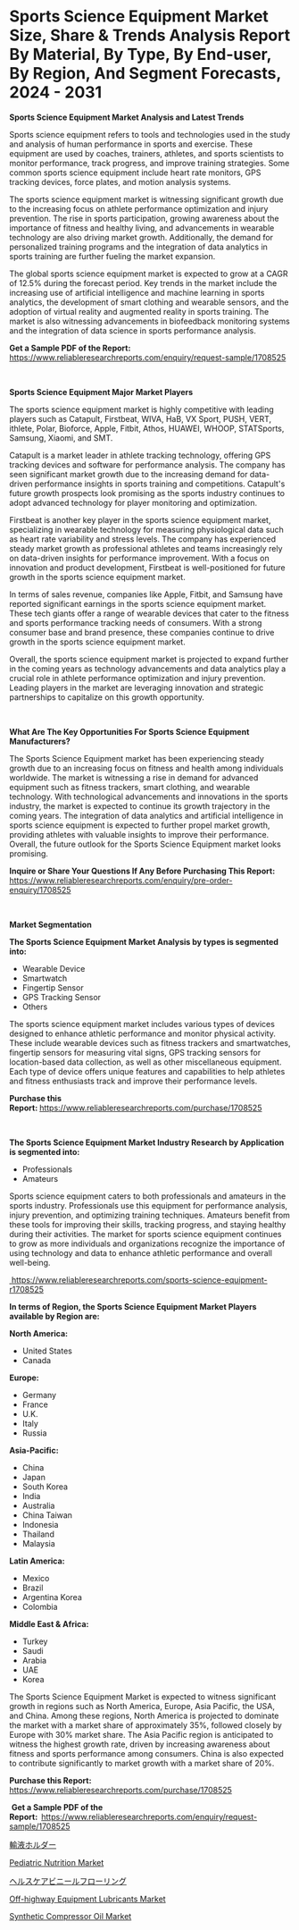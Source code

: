 <p><h1>Sports Science Equipment Market Size, Share & Trends Analysis Report By Material, By Type, By End-user, By Region, And Segment Forecasts, 2024 - 2031</h1></p><p><strong>Sports Science Equipment Market Analysis and Latest Trends</strong></p>
<p><p>Sports science equipment refers to tools and technologies used in the study and analysis of human performance in sports and exercise. These equipment are used by coaches, trainers, athletes, and sports scientists to monitor performance, track progress, and improve training strategies. Some common sports science equipment include heart rate monitors, GPS tracking devices, force plates, and motion analysis systems.</p><p>The sports science equipment market is witnessing significant growth due to the increasing focus on athlete performance optimization and injury prevention. The rise in sports participation, growing awareness about the importance of fitness and healthy living, and advancements in wearable technology are also driving market growth. Additionally, the demand for personalized training programs and the integration of data analytics in sports training are further fueling the market expansion.</p><p>The global sports science equipment market is expected to grow at a CAGR of 12.5% during the forecast period. Key trends in the market include the increasing use of artificial intelligence and machine learning in sports analytics, the development of smart clothing and wearable sensors, and the adoption of virtual reality and augmented reality in sports training. The market is also witnessing advancements in biofeedback monitoring systems and the integration of data science in sports performance analysis.</p></p>
<p><strong>Get a Sample PDF of the Report:&nbsp;</strong> <a href="https://www.reliableresearchreports.com/enquiry/request-sample/1708525">https://www.reliableresearchreports.com/enquiry/request-sample/1708525</a></p>
<p>&nbsp;</p>
<p><strong>Sports Science Equipment Major Market Players</strong></p>
<p><p>The sports science equipment market is highly competitive with leading players such as Catapult, Firstbeat, WIVA, HaB, VX Sport, PUSH, VERT, ithlete, Polar, Bioforce, Apple, Fitbit, Athos, HUAWEI, WHOOP, STATSports, Samsung, Xiaomi, and SMT. </p><p>Catapult is a market leader in athlete tracking technology, offering GPS tracking devices and software for performance analysis. The company has seen significant market growth due to the increasing demand for data-driven performance insights in sports training and competitions. Catapult's future growth prospects look promising as the sports industry continues to adopt advanced technology for player monitoring and optimization.</p><p>Firstbeat is another key player in the sports science equipment market, specializing in wearable technology for measuring physiological data such as heart rate variability and stress levels. The company has experienced steady market growth as professional athletes and teams increasingly rely on data-driven insights for performance improvement. With a focus on innovation and product development, Firstbeat is well-positioned for future growth in the sports science equipment market.</p><p>In terms of sales revenue, companies like Apple, Fitbit, and Samsung have reported significant earnings in the sports science equipment market. These tech giants offer a range of wearable devices that cater to the fitness and sports performance tracking needs of consumers. With a strong consumer base and brand presence, these companies continue to drive growth in the sports science equipment market.</p><p>Overall, the sports science equipment market is projected to expand further in the coming years as technology advancements and data analytics play a crucial role in athlete performance optimization and injury prevention. Leading players in the market are leveraging innovation and strategic partnerships to capitalize on this growth opportunity.</p></p>
<p>&nbsp;</p>
<p><strong>What Are The Key Opportunities For Sports Science Equipment Manufacturers?</strong></p>
<p><p>The Sports Science Equipment market has been experiencing steady growth due to an increasing focus on fitness and health among individuals worldwide. The market is witnessing a rise in demand for advanced equipment such as fitness trackers, smart clothing, and wearable technology. With technological advancements and innovations in the sports industry, the market is expected to continue its growth trajectory in the coming years. The integration of data analytics and artificial intelligence in sports science equipment is expected to further propel market growth, providing athletes with valuable insights to improve their performance. Overall, the future outlook for the Sports Science Equipment market looks promising.</p></p>
<p><strong>Inquire or Share Your Questions If Any Before Purchasing This Report:</strong> <a href="https://www.reliableresearchreports.com/enquiry/pre-order-enquiry/1708525">https://www.reliableresearchreports.com/enquiry/pre-order-enquiry/1708525</a></p>
<p>&nbsp;</p>
<p><strong>Market Segmentation</strong></p>
<p><strong>The Sports Science Equipment Market Analysis by types is segmented into:</strong></p>
<p><ul><li>Wearable Device</li><li>Smartwatch</li><li>Fingertip Sensor</li><li>GPS Tracking Sensor</li><li>Others</li></ul></p>
<p><p>The sports science equipment market includes various types of devices designed to enhance athletic performance and monitor physical activity. These include wearable devices such as fitness trackers and smartwatches, fingertip sensors for measuring vital signs, GPS tracking sensors for location-based data collection, as well as other miscellaneous equipment. Each type of device offers unique features and capabilities to help athletes and fitness enthusiasts track and improve their performance levels.</p></p>
<p><strong>Purchase this Report:&nbsp;</strong><a href="https://www.reliableresearchreports.com/purchase/1708525">https://www.reliableresearchreports.com/purchase/1708525</a></p>
<p>&nbsp;</p>
<p><strong>The Sports Science Equipment Market Industry Research by Application is segmented into:</strong></p>
<p><ul><li>Professionals</li><li>Amateurs</li></ul></p>
<p><p>Sports science equipment caters to both professionals and amateurs in the sports industry. Professionals use this equipment for performance analysis, injury prevention, and optimizing training techniques. Amateurs benefit from these tools for improving their skills, tracking progress, and staying healthy during their activities. The market for sports science equipment continues to grow as more individuals and organizations recognize the importance of using technology and data to enhance athletic performance and overall well-being.</p></p>
<p><a href="https://www.reliableresearchreports.com/sports-science-equipment-r1708525">&nbsp;https://www.reliableresearchreports.com/sports-science-equipment-r1708525</a></p>
<p><strong>In terms of Region, the Sports Science Equipment Market Players available by Region are:</strong></p>
<p>
    <p> <strong> North America: </strong>
        <ul>
            <li>United States</li>
            <li>Canada</li>
        </ul>
        </p> 
    <p> <strong> Europe: </strong>
        <ul>
            <li>Germany</li>
            <li>France</li>
            <li>U.K.</li>
            <li>Italy</li>
            <li>Russia</li>
        </ul>
        </p> 
    <p> <strong> Asia-Pacific: </strong>
        <ul>
            <li>China</li>
            <li>Japan</li>
            <li>South Korea</li>
            <li>India</li>
            <li>Australia</li>
            <li>China Taiwan</li>
            <li>Indonesia</li>
            <li>Thailand</li>
            <li>Malaysia</li>
        </ul>
        </p> 
    <p> <strong> Latin America: </strong>
        <ul>
            <li>Mexico</li>
            <li>Brazil</li>
            <li>Argentina Korea</li>
            <li>Colombia</li>
        </ul>
        </p> 
    <p> <strong> Middle East & Africa: </strong>
        <ul>
            <li>Turkey</li>
            <li>Saudi</li>
            <li>Arabia</li>
            <li>UAE</li>
            <li>Korea</li>
        </ul>
    </p>
    </p>
<p><p>The Sports Science Equipment Market is expected to witness significant growth in regions such as North America, Europe, Asia Pacific, the USA, and China. Among these regions, North America is projected to dominate the market with a market share of approximately 35%, followed closely by Europe with 30% market share. The Asia Pacific region is anticipated to witness the highest growth rate, driven by increasing awareness about fitness and sports performance among consumers. China is also expected to contribute significantly to market growth with a market share of 20%.</p></p>
<p><strong>Purchase this Report: </strong><a href="https://www.reliableresearchreports.com/purchase/1708525">https://www.reliableresearchreports.com/purchase/1708525</a></p>
<p>&nbsp;<strong>Get a Sample PDF of the Report:&nbsp;&nbsp;</strong><a href="https://www.reliableresearchreports.com/enquiry/request-sample/1708525">https://www.reliableresearchreports.com/enquiry/request-sample/1708525</a></p>
<p><strong></strong></p>
<p><p><a href="https://github.com/RudyBoyer2017/Market-Research-Report-List-1/blob/main/7664951125505.md">輸液ホルダー</a></p><p><a href="https://issuu.com/reportprime-2/docs/pediatric-nutrition-market-size-2030.pptx">Pediatric Nutrition Market</a></p><p><a href="https://github.com/MosesSpinka1914/Market-Research-Report-List-2/blob/main/8438059125504.md">ヘルスケアビニールフローリング</a></p><p><a href="https://github.com/globismark/Market-Research-Report-List-3/blob/main/off-highway-equipment-lubricants-market.md">Off-highway Equipment Lubricants Market</a></p><p><a href="https://github.com/bobicer/Market-Research-Report-List-3/blob/main/synthetic-compressor-oil-market.md">Synthetic Compressor Oil Market</a></p></p>